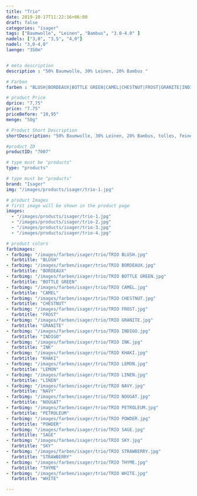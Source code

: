```yaml
---
title: "Trio"
date: 2019-10-17T11:22:16+06:00
draft: false
categories: "isager"
tags: ["Baumwolle", "Leinen", "Bambus", "3.0-4.0" ]
nadels: ["3,0", "3,5", "4,0"]
nadel: "3,0-4,0" 
laenge: "350m"	


# meta description
description : "50% Baumwolle, 30% Leinen, 20% Bambus "

# Farben
farben : "BLUSH|BORDEAUX|BOTTLE GREEN|CAMEL|CHESTNUT|FROST|GRANITE|INDIGO|INK|KHAKI|LEMON|LINEN|NAVY|NOUGAT|PETROLEUM|POWDER|SAGE|SKY|STRAWBERRY|THYME|WHITE"

# product Price
dprice: "7,75"
price: "7.75"
priceBefore: "10,95"
menge: "50g"

# Product Short Description
shortDescription: "50% Baumwolle, 30% Leinen, 20% Bambus, tolles, feines Sommergarn"

#product ID
productID: "7007"

# type must be "products"
type: "products"

# type must be "products"
brand: "Isager"
img: "/images/products/isager/trio-1.jpg"   

# product Images
# first image will be shown in the product page
images:
  - "/images/products/isager/trio-1.jpg"
  - "/images/products/isager/trio-2.jpg"
  - "/images/products/isager/trio-3.jpg"
  - "/images/products/isager/trio-4.jpg"

# product colors
farbimages:
- farbimg: "/images/farben/isager/trio/TRIO BLUSH.jpg"	
  farbtitle: "BLUSH"
- farbimg: "/images/farben/isager/trio/TRIO BORDEAUX.jpg"	
  farbtitle: "BORDEAUX"
- farbimg: "/images/farben/isager/trio/TRIO BOTTLE GREEN.jpg"	
  farbtitle: "BOTTLE GREEN"
- farbimg: "/images/farben/isager/trio/TRIO CAMEL.jpg"	
  farbtitle: "CAMEL"
- farbimg: "/images/farben/isager/trio/TRIO CHESTNUT.jpg"	
  farbtitle: "CHESTNUT"
- farbimg: "/images/farben/isager/trio/TRIO FROST.jpg"	
  farbtitle: "FROST"
- farbimg: "/images/farben/isager/trio/TRIO GRANITE.jpg"	
  farbtitle: "GRANITE"
- farbimg: "/images/farben/isager/trio/TRIO INDIGO.jpg"	
  farbtitle: "INDIGO"
- farbimg: "/images/farben/isager/trio/TRIO INK.jpg"	
  farbtitle: "INK"
- farbimg: "/images/farben/isager/trio/TRIO KHAKI.jpg"	
  farbtitle: "KHAKI"
- farbimg: "/images/farben/isager/trio/TRIO LEMON.jpg"	
  farbtitle: "LEMON"
- farbimg: "/images/farben/isager/trio/TRIO LINEN.jpg"	
  farbtitle: "LINEN"
- farbimg: "/images/farben/isager/trio/TRIO NAVY.jpg"	
  farbtitle: "NAVY"
- farbimg: "/images/farben/isager/trio/TRIO NOUGAT.jpg"	
  farbtitle: "NOUGAT"
- farbimg: "/images/farben/isager/trio/TRIO PETROLEUM.jpg"	
  farbtitle: "PETROLEUM"
- farbimg: "/images/farben/isager/trio/TRIO POWDER.jpg"	
  farbtitle: "POWDER"
- farbimg: "/images/farben/isager/trio/TRIO SAGE.jpg"	
  farbtitle: "SAGE"
- farbimg: "/images/farben/isager/trio/TRIO SKY.jpg"	
  farbtitle: "SKY"
- farbimg: "/images/farben/isager/trio/TRIO STRAWBERRY.jpg"	
  farbtitle: "STRAWBERRY"
- farbimg: "/images/farben/isager/trio/TRIO THYME.jpg"	
  farbtitle: "THYME"
- farbimg: "/images/farben/isager/trio/TRIO WHITE.jpg"	
  farbtitle: "WHITE"

---
```



